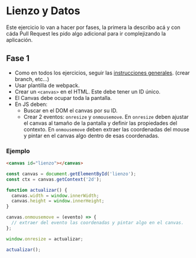 # Lienzo y Datos

Este ejercicio lo van a hacer por fases, la primera la describo acá y con cáda Pull Request les pido algo adicional para ir complejizando la aplicación.

## Fase 1

- Como en todos los ejercicios, seguir las [instrucciones generales](../). (crear branch, etc...)
- Usar plantilla de webpack.
- Crear un `<canvas>` en el HTML. Este debe tener un ID único.
- El Canvas debe ocupar toda la pantalla.
- En JS deben:
  - Buscar en el DOM el canvas por su ID.
  - Crear 2 eventos: `onresize` y `onmousemove`. En `onresize` deben ajustar el canvas al tamaño de la pantalla y definir las propiedades del contexto. En `onmousemove` deben extraer las coordenadas del mouse y pintar en el canvas algo dentro de esas coordenadas.

### Ejemplo

```html
<canvas id="lienzo"></canvas>
```

```js
const canvas = document.getElementById('lienzo');
const ctx = canvas.getContext('2d');

function actualizar() {
  canvas.width = window.innerWidth;
  canvas.height = window.innerHeight;
}

canvas.onmousemove = (evento) => {
  // extraer del evento las coordenadas y pintar algo en el canvas.
};

window.onresize = actualizar;

actualizar();
```
